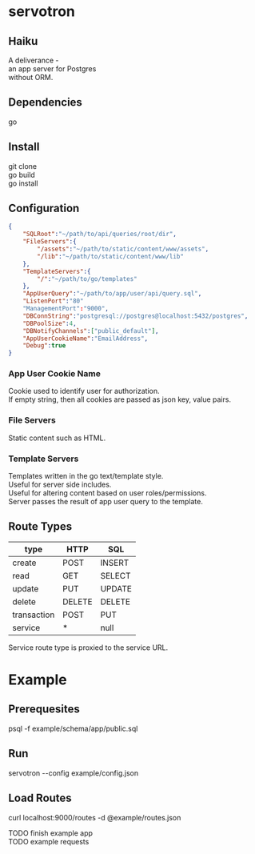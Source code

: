 # servotron

## Haiku
A deliverance -\
an app server for Postgres\
without ORM.

## Dependencies
go

## Install
git clone\
go build\
go install

## Configuration
```json
{
	"SQLRoot":"~/path/to/api/queries/root/dir",
	"FileServers":{
		"/assets":"~/path/to/static/content/www/assets",
		"/lib":"~/path/to/static/content/www/lib"
	},
	"TemplateServers":{
		"/":"~/path/to/go/templates"
	},
	"AppUserQuery":"~/path/to/app/user/api/query.sql",
	"ListenPort":"80"
	"ManagementPort":"9000",
	"DBConnString":"postgresql://postgres@localhost:5432/postgres",
	"DBPoolSize":4,
	"DBNotifyChannels":["public_default"],
	"AppUserCookieName":"EmailAddress",
	"Debug":true
}
```

### App User Cookie Name
Cookie used to identify user for authorization.\
If empty string, then all cookies are passed as json key, value pairs.

### File Servers
Static content such as HTML.

### Template Servers
Templates written in the go text/template style.\
Useful for server side includes.\
Useful for altering content based on user roles/permissions.\
Server passes the result of app user query to the template.

## Route Types
type|HTTP|SQL
----|----|---
create|POST|INSERT
read|GET|SELECT
update|PUT|UPDATE
delete|DELETE|DELETE
transaction|POST|PUT|DELETE|TRANSACTION
service|*|null

Service route type is proxied to the service URL.

# Example

## Prerequesites
psql -f example/schema/app/public.sql

## Run
servotron --config example/config.json

## Load Routes
curl localhost:9000/routes -d @example/routes.json

TODO finish example app\
TODO example requests
